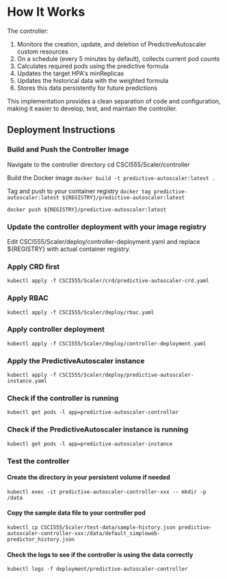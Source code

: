 # How It Works

The controller:
1. Monitors the creation, update, and deletion of PredictiveAutoscaler custom resources
2. On a schedule (every 5 minutes by default), collects current pod counts
3. Calculates required pods using the predictive formula
4. Updates the target HPA's minReplicas
5. Updates the historical data with the weighted formula
6. Stores this data persistently for future predictions

This implementation provides a clean separation of code and configuration, making it easier to develop, test, and maintain the controller.

## Deployment Instructions

### Build and Push the Controller Image

Navigate to the controller directory
cd CSCI555/Scaler/controller

Build the Docker image
`docker build -t predictive-autoscaler:latest .`

Tag and push to your container registry
`docker tag predictive-autoscaler:latest ${REGISTRY}/predictive-autoscaler:latest`

`docker push ${REGISTRY}/predictive-autoscaler:latest`

### Update the controller deployment with your image registry
Edit CSCI555/Scaler/deploy/controller-deployment.yaml and replace ${REGISTRY} with actual container registry.

### Apply CRD first
`kubectl apply -f CSCI555/Scaler/crd/predictive-autoscaler-crd.yaml`

### Apply RBAC
`kubectl apply -f CSCI555/Scaler/deploy/rbac.yaml`

### Apply controller deployment
`kubectl apply -f CSCI555/Scaler/deploy/controller-deployment.yaml`

### Apply the PredictiveAutoscaler instance
`kubectl apply -f CSCI555/Scaler/deploy/predictive-autoscaler-instance.yaml`

### Check if the controller is running
`kubectl get pods -l app=predictive-autoscaler-controller`

### Check if the PredictiveAutoscaler instance is running   
`kubectl get pods -l app=predictive-autoscaler-instance`


### Test the controller
#### Create the directory in your persistent volume if needed
`kubectl exec -it predictive-autoscaler-controller-xxx -- mkdir -p /data`

#### Copy the sample data file to your controller pod
`kubectl cp CSCI555/Scaler/test-data/sample-history.json predictive-autoscaler-controller-xxx:/data/default_simpleweb-predictor_history.json`

#### Check the logs to see if the controller is using the data correctly
`kubectl logs -f deployment/predictive-autoscaler-controller`